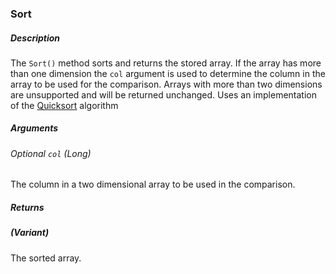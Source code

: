 ### Sort

##### Description
The `Sort()` method sorts and returns the stored array. If the array has more than one dimension the `col` argument is used to determine the column in the array to be used for the comparison. Arrays with more than two dimensions are unsupported and will be returned unchanged. Uses an implementation of the [Quicksort](https://en.wikipedia.org/wiki/Quicksort) algorithm

##### Arguments
###### *Optional* `col` (Long)
The column in a two dimensional array to be used in the comparison.

##### Returns
##### (Variant)
The sorted array.
